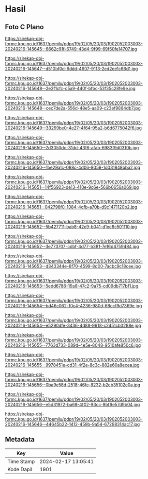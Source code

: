 # Hasil

## Foto C Plano

https://sirekap-obj-formc.kpu.go.id/1637/pemilu/pdpr/19/02/05/20/03/1902052003003-20240216-145645--6662c91f-6749-43d4-9f99-69f50fe14707.jpg

https://sirekap-obj-formc.kpu.go.id/1637/pemilu/pdpr/19/02/05/20/03/1902052003003-20240216-145647--d510bf0d-6ddd-4607-9113-2ed2ee1c66d1.jpg

https://sirekap-obj-formc.kpu.go.id/1637/pemilu/pdpr/19/02/05/20/03/1902052003003-20240216-145648--2e3f1cfc-c5a9-440f-bfbc-53f35c28fe9e.jpg

https://sirekap-obj-formc.kpu.go.id/1637/pemilu/pdpr/19/02/05/20/03/1902052003003-20240216-145648--cec7de2a-556d-48e5-aa09-c23ef9864db7.jpg

https://sirekap-obj-formc.kpu.go.id/1637/pemilu/pdpr/19/02/05/20/03/1902052003003-20240216-145649--33299be0-4e27-4f64-95a2-b6d6775042f6.jpg

https://sirekap-obj-formc.kpu.go.id/1637/pemilu/pdpr/19/02/05/20/03/1902052003003-20240216-145650--2d3050dc-31dd-43f6-afab-6983f9d0310b.jpg

https://sirekap-obj-formc.kpu.go.id/1637/pemilu/pdpr/19/02/05/20/03/1902052003003-20240216-145650--1be29a1c-088c-4d06-8059-1d031848bba2.jpg

https://sirekap-obj-formc.kpu.go.id/1637/pemilu/pdpr/19/02/05/20/03/1902052003003-20240216-145651--14f56923-de13-410e-9c6e-566b0656a069.jpg

https://sirekap-obj-formc.kpu.go.id/1637/pemilu/pdpr/19/02/05/20/03/1902052003003-20240216-145651--042798f0-1084-4cfb-a70b-d9c1471120b2.jpg

https://sirekap-obj-formc.kpu.go.id/1637/pemilu/pdpr/19/02/05/20/03/1902052003003-20240216-145652--5b427711-bab8-42e9-b041-d1ec8c501f10.jpg

https://sirekap-obj-formc.kpu.go.id/1637/pemilu/pdpr/19/02/05/20/03/1902052003003-20240216-145652--3e773707-cdbf-4d77-b381-7e16d4759484.jpg

https://sirekap-obj-formc.kpu.go.id/1637/pemilu/pdpr/19/02/05/20/03/1902052003003-20240216-145653--d343344e-8f70-4599-8d00-7acbc9c18cee.jpg

https://sirekap-obj-formc.kpu.go.id/1637/pemilu/pdpr/19/02/05/20/03/1902052003003-20240216-145653--5edd6786-19a6-47c2-9a75-cd09db717bf1.jpg

https://sirekap-obj-formc.kpu.go.id/1637/pemilu/pdpr/19/02/05/20/03/1902052003003-20240216-145654--bd46c062-f0c4-4236-980d-68ccf9d7369e.jpg

https://sirekap-obj-formc.kpu.go.id/1637/pemilu/pdpr/19/02/05/20/03/1902052003003-20240216-145654--e5290dfe-3436-4d88-9918-c2451cb0288e.jpg

https://sirekap-obj-formc.kpu.go.id/1637/pemilu/pdpr/19/02/05/20/03/1902052003003-20240216-145655--7763d733-089d-4e5e-8048-9510afe850c6.jpg

https://sirekap-obj-formc.kpu.go.id/1637/pemilu/pdpr/19/02/05/20/03/1902052003003-20240216-145655--9978451e-cd31-4f2e-8c3c-882e60a8ecea.jpg

https://sirekap-obj-formc.kpu.go.id/1637/pemilu/pdpr/19/02/05/20/03/1902052003003-20240216-145656--0ba9e58d-2518-46fe-8232-b2cb35102c0a.jpg

https://sirekap-obj-formc.kpu.go.id/1637/pemilu/pdpr/19/02/05/20/03/1902052003003-20240216-145656--e5d31972-ba68-4f02-93cc-8bf6e57d9b04.jpg

https://sirekap-obj-formc.kpu.go.id/1637/pemilu/pdpr/19/02/05/20/03/1902052003003-20240216-145646--44645b22-1412-459b-9a54-67298314ac17.jpg


## Metadata

| Key        | Value               |
| ---------- | ------------------- |
| Time Stamp | 2024-02-17 13:05:41 |
| Kode Dapil | 1901                |



